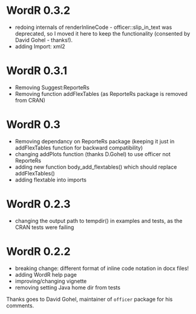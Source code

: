 # WordR 0.3.2
* redoing internals of renderInlineCode - officer::slip_in_text was deprecated, so I moved it here to keep the functionality (consented by David Gohel - thanks!).
* adding Import: xml2

# WordR 0.3.1
* Removing Suggest:ReporteRs
* Removing function addFlexTables (as ReporteRs package is removed from CRAN)

# WordR 0.3
* Removing dependancy on ReporteRs package (keeping it just in addFlexTables function for backward compatibility)
* changing addPlots function (thanks D.Gohel) to use officer not ReporteRs
* adding new function body_add_flextables() which should replace addFlexTables()
* adding flextable into imports

# WordR 0.2.3

* changing the output path to tempdir() in examples and tests, as the CRAN tests were failing

# WordR 0.2.2

* breaking change: different format of inline code notation in docx files!
* adding WordR help page
* improving/changing vignette
* removing setting Java home dir from tests

Thanks goes to David Gohel, maintainer of `officer` package for his comments.
